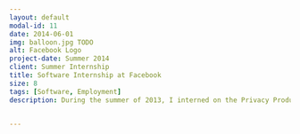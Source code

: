 ```yaml
---
layout: default
modal-id: 11
date: 2014-06-01
img: balloon.jpg TODO
alt: Facebook Logo
project-date: Summer 2014
client: Summer Internship
title: Software Internship at Facebook
size: 8
tags: [Software, Employment]
description: During the summer of 2013, I interned on the Privacy Product team at Facebook. The Privacy Product team works to ensure Facebook users understand their privacy options and trust that Facebook prioritizes their privacy. My main project was developing an educational experience on friending for users on mobile browsers. Beyond that, I worked on a variety of small projects using PHP and Javascript and assisted the team in long-term planning and prioritizing.  
                            

---
```


